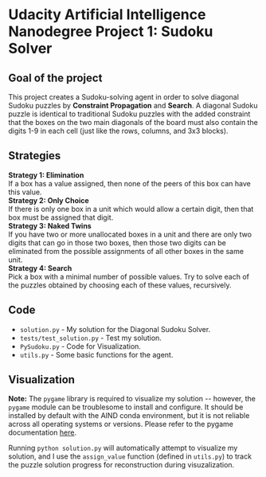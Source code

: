 # Udacity Artificial Intelligence Nanodegree Project 1: Sudoku Solver

## Goal of the project

This project creates a Sudoku-solving agent in order to solve diagonal Sudoku puzzles by **Constraint Propagation** and **Search**. A diagonal Sudoku puzzle is identical to traditional Sudoku puzzles with the added constraint that the boxes on the two main diagonals of the board must also contain the digits 1-9 in each cell (just like the rows, columns, and 3x3 blocks). 

## Strategies

**Strategy 1: Elimination**<br />
If a box has a value assigned, then none of the peers of this box can have this value.<br />
**Strategy 2: Only Choice**<br />
If there is only one box in a unit which would allow a certain digit, then that box must be assigned that digit.<br />
**Strategy 3: Naked Twins**<br />
If you have two or more unallocated boxes in a unit and there are only two digits that can go in those two boxes, then those two digits can be eliminated from the possible assignments of all other boxes in the same unit.<br />
**Strategy 4: Search**<br />
Pick a box with a minimal number of possible values. Try to solve each of the puzzles obtained by choosing each of these values, recursively.<br />

## Code

* `solution.py` - My solution for the Diagonal Sudoku Solver.
* `tests/test_solution.py` - Test my solution.
* `PySudoku.py` - Code for Visualization.
* `utils.py` - Some basic functions for the agent.

## Visualization

**Note:** The `pygame` library is required to visualize my solution -- however, the `pygame` module can be troublesome to install and configure. It should be installed by default with the AIND conda environment, but it is not reliable across all operating systems or versions. Please refer to the pygame documentation [here](http://www.pygame.org/download.shtml).

Running `python solution.py` will automatically attempt to visualize my solution, and I use the `assign_value` function (defined in `utils.py`) to track the puzzle solution progress for reconstruction during visuzalization.
